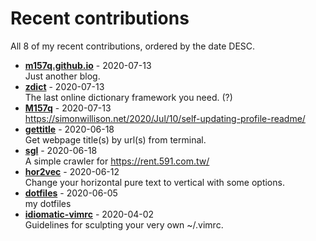 # Recent contributions

All <!-- recent_contributions_count starts -->8<!-- recent_contributions_count ends --> of my recent contributions, ordered by the date DESC.

<!-- recent_contributions starts -->
* **[m157q.github.io](https://github.com/M157q/m157q.github.io)** - 2020-07-13
<br>Just another blog.
* **[zdict](https://github.com/zdict/zdict)** - 2020-07-13
<br>The last online dictionary framework you need. (?)
* **[M157q](https://github.com/M157q/M157q)** - 2020-07-13
<br>https://simonwillison.net/2020/Jul/10/self-updating-profile-readme/
* **[gettitle](https://github.com/M157q/gettitle)** - 2020-06-18
<br>Get webpage title(s) by url(s) from terminal.
* **[sgl](https://github.com/M157q/sgl)** - 2020-06-18
<br>A simple crawler for https://rent.591.com.tw/
* **[hor2vec](https://github.com/M157q/hor2vec)** - 2020-06-12
<br>Change your horizontal pure text to vertical with some options.
* **[dotfiles](https://github.com/M157q/dotfiles)** - 2020-06-05
<br>my dotfiles
* **[idiomatic-vimrc](https://github.com/M157q/idiomatic-vimrc)** - 2020-04-02
<br>Guidelines for sculpting your very own ~/.vimrc.
<!-- recent_contributions ends -->
